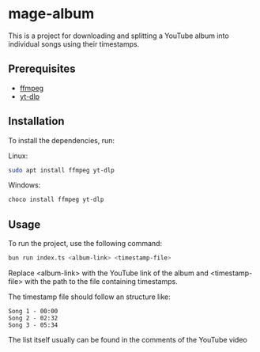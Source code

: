# mage-album

This is a project for downloading and splitting a YouTube album into individual songs using their timestamps.

## Prerequisites

- [ffmpeg](https://ffmpeg.org/download.html)
- [yt-dlp](https://github.com/yt-dlp/yt-dlp)

## Installation

To install the dependencies, run:

Linux:

```bash
sudo apt install ffmpeg yt-dlp
```

Windows:

```powershell
choco install ffmpeg yt-dlp
```

## Usage

To run the project, use the following command:

```bash
bun run index.ts <album-link> <timestamp-file>
```

Replace \<album-link> with the YouTube link of the album and \<timestamp-file> with the path to the file containing timestamps.

The timestamp file should follow an structure like:

```text
Song 1 - 00:00
Song 2 - 02:32
Song 3 - 05:34
```

The list itself usually can be found in the comments of the YouTube video
